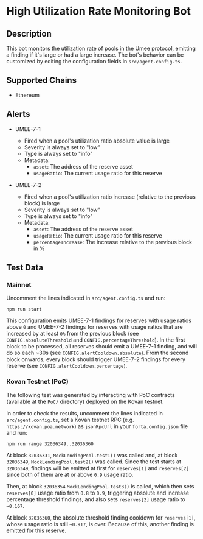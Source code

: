 # High Utilization Rate Monitoring Bot

## Description

This bot monitors the utilization rate of pools in the Umee protocol, emitting a finding if it's large or had a large
increase.
The bot's behavior can be customized by editing the configuration fields in `src/agent.config.ts`.

## Supported Chains

- Ethereum

## Alerts

- UMEE-7-1
  - Fired when a pool's utilization ratio absolute value is large
  - Severity is always set to "low"
  - Type is always set to "info"
  - Metadata:
    - `asset`: The address of the reserve asset
    - `usageRatio`: The current usage ratio for this reserve

- UMEE-7-2
  - Fired when a pool's utilization ratio increase (relative to the previous block) is large
  - Severity is always set to "low"
  - Type is always set to "info"
  - Metadata:
    - `asset`: The address of the reserve asset
    - `usageRatio`: The current usage ratio for this reserve
    - `percentageIncrease`: The increase relative to the previous block in %

## Test Data

### Mainnet

Uncomment the lines indicated in `src/agent.config.ts` and run:

```
npm run start
```

This configuration emits UMEE-7-1 findings for reserves with usage ratios above `0` and UMEE-7-2 findings for reserves
with usage ratios that are increased by at least `0%` from the previous block (see `CONFIG.absoluteThreshold`
and `CONFIG.percentageThreshold`).
In the first block to be processed, all reserves should emit a UMEE-7-1 finding, and will do so each ~30s (see `CONFIG.alertCooldown.absolute`).
From the second block onwards, every block should trigger UMEE-7-2 findings for every reserve (see `CONFIG.alertCooldown.percentage`).

### Kovan Testnet (PoC)

The following test was generated by interacting with PoC contracts (available at the `PoC/` directory) deployed on the Kovan testnet.

In order to check the results, uncomment the lines indicated in `src/agent.config.ts`, set a Kovan testnet RPC (e.g. `https://kovan.poa.network`) as `jsonRpcUrl` in your `forta.config.json` file and run:

```
npm run range 32036349..32036360
```

At block `32036331`, `MockLendingPool.test1()` was called and, at block `32036349`, `MockLendingPool.test2()` was called. Since the test starts at `32036349`, findings will be emitted at first for `reserves[1]` and `reserves[2]` since both of them are at or above `0.9` usage ratio.

Then, at block `32036354` `MockLendingPool.test3()` is called, which then sets `reserves[0]` usage ratio from `0.8` to `0.9`, triggering absolute and increase percentage threshold findings, and also sets `reserves[2]` usage ratio to `~0.167`.

At block `32036360`, the absolute threshold finding cooldown for `reserves[1]`, whose usage ratio is still `~0.917`, is over. Because of this, another finding is emitted for this reserve.
